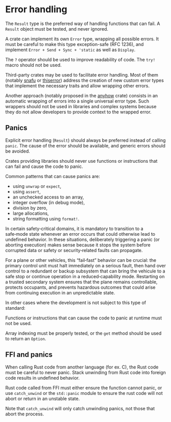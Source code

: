 # Error handling

<!-- <mark>TODO</mark>: explicit good practices in error handling. -->

The `Result` type is the preferred way of handling functions that can fail.
A `Result` object must be tested, and never ignored.

<div class="reco" id="LANG-ERRWRAP" type="Recommendation" title="Implement custom `Error` type wrapping all possible errors">

A crate can implement its own `Error` type, wrapping all possible errors.
It must be careful to make this type exception-safe (RFC 1236), and implement
`Error + Send + Sync + 'static` as well as `Display`.

</div>

<div class="reco" id="LANG-ERRDO" type="Recommendation" title="Use the `?` operator and do not use the `try!` macro">

The `?` operator should be used to improve readability of code.
The `try!` macro should not be used.

</div>

Third-party crates may be used to facilitate error handling. Most of them
(notably [snafu] or [thiserror]) address the creation of new custom
error types that implement the necessary traits and allow wrapping other
errors.

Another approach (notably proposed in the [anyhow] crate) consists in an automatic
wrapping of errors into a single universal error type. Such wrappers should not
be used in libraries and complex systems because they do not allow developers to
provide context to the wrapped error.

[snafu]: https://crates.io/crates/snafu
[thiserror]: https://crates.io/crates/thiserror
[anyhow]: https://crates.io/crates/anyhow

## Panics

Explicit error handling (`Result`) should always be preferred instead of calling
`panic`.  The cause of the error should be available, and generic errors should
be avoided.

Crates providing libraries should never use functions or instructions that can
fail and cause the code to panic.

Common patterns that can cause panics are:

- using `unwrap` or `expect`,
- using `assert`,
- an unchecked access to an array,
- integer overflow (in debug mode),
- division by zero,
- large allocations,
- string formatting using `format!`.

<div class="warning">

In certain safety‑critical domains, it is mandatory to transition to a safe‑mode state whenever an error occurs that could otherwise lead to undefined behavior.
In these situations, deliberately triggering a panic (or aborting execution) makes sense because it stops the system before corrupted data or safety or security‑related faults can propagate.

For a plane or other vehicles, this “fail‑fast” behavior can be crucial: the primary control unit must halt immediately on a serious fault, then hand over control to a redundant or backup subsystem that can bring the vehicule to a safe stop or continue operation in a reduced‑capability mode. Restarting on a trusted secondary system ensures that the plane remains controllable, protects occupants, and prevents hazardous outcomes that could arise from continuing execution in an unpredictable state.

</div>

In other cases where the development is not subject to this type of standard:

<div class="reco" id="LANG-NOPANIC" type="Rule" title="Don't use functions that can cause `panic!`">

Functions or instructions that can cause the code to panic at runtime must not
be used.

</div>

<div class="reco" id="LANG-ARRINDEXING" type="Rule" title="Test properly array indexing or use the `get` method">

Array indexing must be properly tested, or the `get` method should be used to
return an `Option`.

</div>

<!--
<mark>TODO</mark> Check if the [no_panic](https://github.com/dtolnay/no-panic)
crate can catch all cases. Drawback: all functions need to be marked as
`#[no_panic]`.
-->
<!--
<mark>TODO</mark> Another possibility:
[rustig](https://github.com/Technolution/rustig) (doesn't build here)
-->

## FFI and panics

When calling Rust code from another language (for ex. C), the Rust code must
be careful to never panic.
Stack unwinding from Rust code into foreign code results in undefined behavior.

<div class="reco" id="LANG-FFIPANIC" type="Rule" title="Handle correctly `panic!` in FFI">

Rust code called from FFI must either ensure the function cannot panic, or use
`catch_unwind` or the `std::panic` module to ensure the rust code will not
abort or return in an unstable state.

</div>

Note that `catch_unwind` will only catch unwinding panics, not those that abort
the process.

